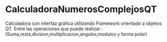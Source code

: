 # CalculadoraNumerosComplejosQT
Calculadora con interfaz gráfica utilizando Framework orientado a objetos QT. Entre las operaciones que puede realizar : (Suma,resta,division,multiplicacion,angulos,modulos y forma polar)
